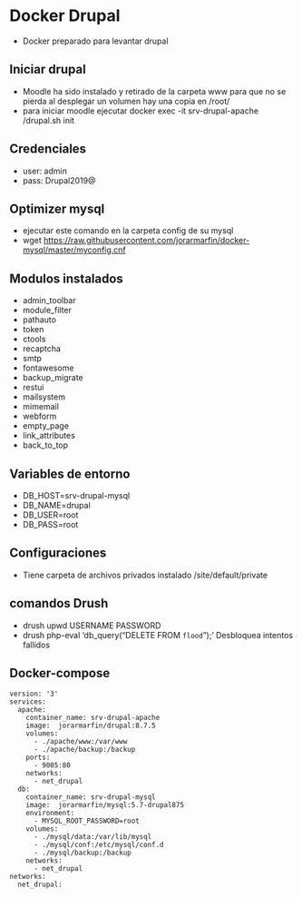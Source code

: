 # Docker Drupal

* Docker preparado para levantar drupal

## Iniciar drupal
* Moodle ha sido instalado y retirado de la carpeta www para que no se pierda al desplegar un volumen hay una copia en /root/
* para iniciar moodle ejecutar docker exec -it srv-drupal-apache /drupal.sh init

## Credenciales
* user: admin
* pass: Drupal2019@

## Optimizer mysql
* ejecutar este comando en la carpeta config de su mysql
* wget https://raw.githubusercontent.com/jorarmarfin/docker-mysql/master/myconfig.cnf

## Modulos instalados
* admin_toolbar
* module_filter
* pathauto
* token
* ctools
* recaptcha
* smtp
* fontawesome
* backup_migrate
* restui
* mailsystem
* mimemail
* webform
* empty_page
* link_attributes
* back_to_top

## Variables de entorno
* DB_HOST=srv-drupal-mysql
* DB_NAME=drupal
* DB_USER=root
* DB_PASS=root

## Configuraciones
- Tiene carpeta de archivos privados instalado /site/default/private

## comandos Drush
* drush upwd USERNAME PASSWORD
* drush php-eval ‘db_query(“DELETE FROM `flood`”);’ Desbloquea intentos fallidos

## Docker-compose
~~~~
version: '3'
services:
  apache:
    container_name: srv-drupal-apache
    image:  jorarmarfin/drupal:8.7.5
    volumes:
      - ./apache/www:/var/www
      - ./apache/backup:/backup
    ports:
      - 9005:80
    networks:
      - net_drupal
  db:
    container_name: srv-drupal-mysql
    image:  jorarmarfin/mysql:5.7-drupal875
    environment:
      - MYSQL_ROOT_PASSWORD=root
    volumes:
      - ./mysql/data:/var/lib/mysql
      - ./mysql/conf:/etc/mysql/conf.d
      - ./mysql/backup:/backup
    networks:
      - net_drupal
networks:
  net_drupal:
~~~~